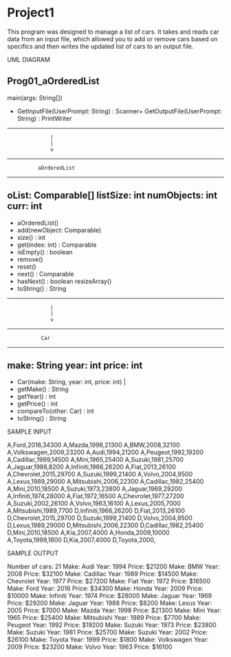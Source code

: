 # Project1

This program was designed to manage a list of cars. It takes and reads car data
from an input file, which allowed you to add or remove cars based on specifics and then writes the updated list of cars to an output file.  



UML DIAGRAM



Prog01_aOrderedList
-----
 
main(args: String[])
+ GetInputFile(UserPrompt: String) : Scanner+ GetOutputFile(UserPrompt: String) : PrintWriter
-------
                  |
                  |
                  v
----
              aOrderedList
-----
 
oList: Comparable[]
listSize: int
numObjects: int
curr: int
----------------------------------
 + aOrderedList()
 + add(newObject: Comparable)
 + size() : int
 + get(index: int) : Comparable
 + isEmpty() : boolean
 + remove()
 + reset()
 + next() : Comparable
 + hasNext() : boolean
resizeArray()
+ toString() : String
----------------------------------
                  |
                  |
                  v
----------------------------------
               Car
----------------------------------
 
make: String
year: int
price: int
----------------------------------
 + Car(make: String, year: int, price: int) |
 + getMake() : String
 + getYear() : int
 + getPrice() : int
 + compareTo(other: Car) : int
 + toString() : String

SAMPLE INPUT 

A,Ford,2016,34300
A,Mazda,1998,21300
A,BMW,2008,32100
A,Volkswagen,2009,23200
A,Audi,1994,21200
A,Peugeot,1992,19200
A,Cadillac,1989,14500
A,Mini,1965,25400
A,Suzuki,1981,25700
A,Jaguar,1988,8200
A,Infiniti,1966,26200
A,Fiat,2013,26100
A,Chevrolet,2015,29700
A,Suzuki,1999,21400
A,Volvo,2004,9500
A,Lexus,1989,29000
A,Mitsubishi,2006,22300
A,Cadillac,1982,25400
A,Mini,2010,18500
A,Suzuki,1973,23800
A,Jaguar,1969,29200
A,Infiniti,1974,28000
A,Fiat,1972,16500
A,Chevrolet,1977,27200
A,Suzuki,2002,26100
A,Volvo,1963,16100
A,Lexus,2005,7000
A,Mitsubishi,1989,7700
D,Infiniti,1966,26200
D,Fiat,2013,26100
D,Chevrolet,2015,29700
D,Suzuki,1999,21400
D,Volvo,2004,9500
D,Lexus,1989,29000
D,Mitsubishi,2006,22300
D,Cadillac,1982,25400
D,Mini,2010,18500
A,Kia,2007,4000
A,Honda,2009,10000
A,Toyota,1999,1800
D,Kia,2007,4000
D,Toyota,2000,

SAMPLE OUTPUT

Number of cars: 21
Make: Audi
Year: 1994
Price: $21200
Make: BMW
Year: 2008
Price: $32100
Make: Cadillac
Year: 1989
Price: $14500
Make: Chevrolet
Year: 1977
Price: $27200
Make: Fiat
Year: 1972
Price: $16500
Make: Ford
Year: 2016
Price: $34300
Make: Honda
Year: 2009
Price: $10000
Make: Infiniti
Year: 1974
Price: $28000
Make: Jaguar
Year: 1969
Price: $29200
Make: Jaguar
Year: 1988
Price: $8200
Make: Lexus
Year: 2005
Price: $7000
Make: Mazda
Year: 1998
Price: $21300
Make: Mini
Year: 1965
Price: $25400
Make: Mitsubishi
Year: 1989
Price: $7700
Make: Peugeot
Year: 1992
Price: $19200
Make: Suzuki
Year: 1973
Price: $23800
Make: Suzuki
Year: 1981
Price: $25700
Make: Suzuki
Year: 2002
Price: $26100
Make: Toyota
Year: 1999
Price: $1800
Make: Volkswagen
Year: 2009
Price: $23200
Make: Volvo
Year: 1963
Price: $16100
